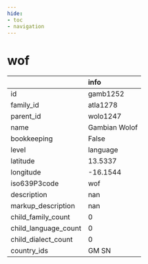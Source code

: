 ```yaml
---
hide:
- toc
- navigation
---
```

# wof
|                      | info          |
|:---------------------|:--------------|
| id                   | gamb1252      |
| family_id            | atla1278      |
| parent_id            | wolo1247      |
| name                 | Gambian Wolof |
| bookkeeping          | False         |
| level                | language      |
| latitude             | 13.5337       |
| longitude            | -16.1544      |
| iso639P3code         | wof           |
| description          | nan           |
| markup_description   | nan           |
| child_family_count   | 0             |
| child_language_count | 0             |
| child_dialect_count  | 0             |
| country_ids          | GM SN         |